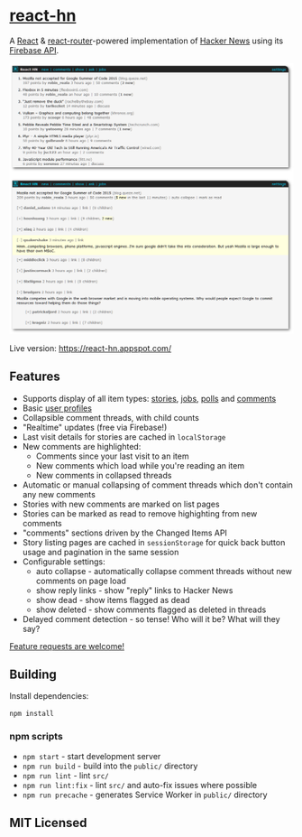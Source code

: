 # [react-hn](https://insin.github.io/react-hn/)

A [React](http://facebook.github.io/react) &
[react-router](https://github.com/rackt/react-router)-powered implementation of
[Hacker News](https://news.ycombinator.com) using its
[Firebase API](https://github.com/HackerNews/API).

[![react-hn screenshot](https://github.com/insin/react-hn/raw/master/screenshot.png "New comment highlighting in react-hn")](https://react-hn.appspot.com)

Live version: https://react-hn.appspot.com/

## Features

- Supports display of all item types:
  [stories](https://react-hn.appspot.com/#/story/8863),
  [jobs](https://react-hn.appspot.com/#/job/8426937),
  [polls](https://react-hn.appspot.com/#/poll/126809) and
  [comments](https://react-hn.appspot.com/#/comment/8054455)
- Basic [user profiles](https://react-hn.appspot.com/#/user/patio11)
- Collapsible comment threads, with child counts
- "Realtime" updates (free via Firebase!)
- Last visit details for stories are cached in `localStorage`
- New comments are highlighted:
  - Comments since your last visit to an item
  - New comments which load while you're reading an item
  - New comments in collapsed threads
- Automatic or manual collapsing of comment threads which don't contain any new
  comments
- Stories with new comments are marked on list pages
- Stories can be marked as read to remove highighting from new comments
- "comments" sections driven by the Changed Items API
- Story listing pages are cached in `sessionStorage` for quick back button usage
  and pagination in the same session
- Configurable settings:
  - auto collapse - automatically collapse comment threads without new comments
    on page load
  - show reply links - show "reply" links to Hacker News
  - show dead - show items flagged as dead
  - show deleted - show comments flagged as deleted in threads
- Delayed comment detection - so tense! Who will it be? What will they say?

[Feature requests are welcome!](https://github.com/insin/react-hn/issues/new)

## Building

Install dependencies:

```
npm install
```

### npm scripts

- `npm start` - start development server
- `npm run build` - build into the `public/` directory
- `npm run lint` - lint `src/`
- `npm run lint:fix` - lint `src/` and auto-fix issues where possible
- `npm run precache` - generates Service Worker in `public/` directory

## MIT Licensed
